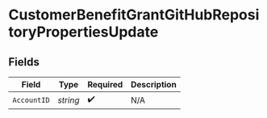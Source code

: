 # CustomerBenefitGrantGitHubRepositoryPropertiesUpdate


## Fields

| Field              | Type               | Required           | Description        |
| ------------------ | ------------------ | ------------------ | ------------------ |
| `AccountID`        | *string*           | :heavy_check_mark: | N/A                |